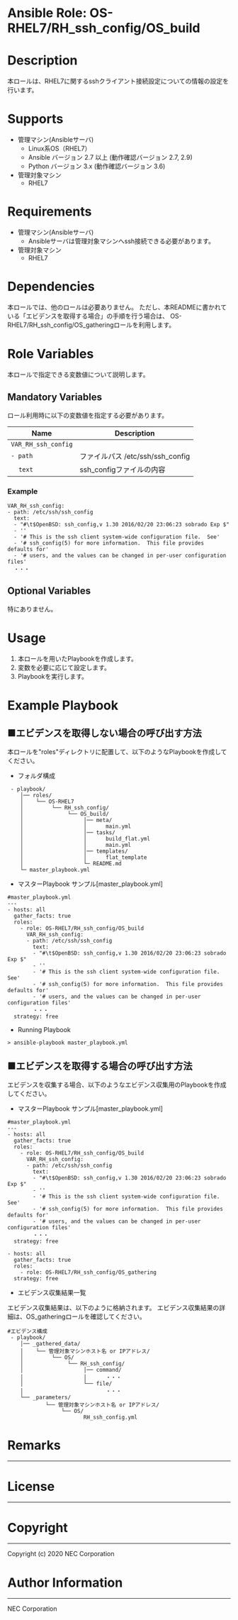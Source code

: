 Ansible Role: OS-RHEL7/RH_ssh_config/OS_build
=======================================================
# Description
本ロールは、RHEL7に関するsshクライアント接続設定についての情報の設定を行います。

# Supports
- 管理マシン(Ansibleサーバ)
  * Linux系OS（RHEL7）
  * Ansible バージョン 2.7 以上 (動作確認バージョン 2.7, 2.9)
  * Python バージョン 3.x  (動作確認バージョン 3.6)
- 管理対象マシン
  * RHEL7

# Requirements
- 管理マシン(Ansibleサーバ)
  * Ansibleサーバは管理対象マシンへssh接続できる必要があります。
- 管理対象マシン
  * RHEL7

# Dependencies

本ロールでは、他のロールは必要ありません。
ただし、本READMEに書かれている「エビデンスを取得する場合」の手順を行う場合は、
OS-RHEL7/RH_ssh_config/OS_gatheringロールを利用します。

# Role Variables

本ロールで指定できる変数値について説明します。

## Mandatory Variables

ロール利用時に以下の変数値を指定する必要があります。

| Name | Description | 
| ---- | ----------- | 
| `VAR_RH_ssh_config` | | 
| `- path` | ファイルパス /etc/ssh/ssh_config | 
| &nbsp;&nbsp;&nbsp;&nbsp;`text` | ssh_configファイルの内容 | 

### Example
~~~
VAR_RH_ssh_config:
- path: /etc/ssh/ssh_config
  text:
  - "#\t$OpenBSD: ssh_config,v 1.30 2016/02/20 23:06:23 sobrado Exp $"
  - ''
  - '# This is the ssh client system-wide configuration file.  See'
  - '# ssh_config(5) for more information.  This file provides defaults for'
  - '# users, and the values can be changed in per-user configuration files'
  ・・・
~~~


## Optional Variables

特にありません。

# Usage

1. 本ロールを用いたPlaybookを作成します。
2. 変数を必要に応じて設定します。
3. Playbookを実行します。

# Example Playbook

## ■エビデンスを取得しない場合の呼び出す方法

本ロールを"roles"ディレクトリに配置して、以下のようなPlaybookを作成してください。

- フォルダ構成

~~~
 - playbook/
    │── roles/
    │    └── OS-RHEL7
    │         └── RH_ssh_config/
    │              └── OS_build/
    │                   │── meta/
    │                   │      main.yml
    │                   │── tasks/
    │                   │      build_flat.yml
    │                   │      main.yml
    │                   │── templates/
    │                   │      flat_template
    │                   └─ README.md
    └─ master_playbook.yml
~~~

- マスターPlaybook サンプル[master_playbook.yml]

~~~
#master_playbook.yml
---
- hosts: all
  gather_facts: true
  roles:
    - role: OS-RHEL7/RH_ssh_config/OS_build
      VAR_RH_ssh_config:
      - path: /etc/ssh/ssh_config
        text:
        - "#\t$OpenBSD: ssh_config,v 1.30 2016/02/20 23:06:23 sobrado Exp $"
        - ''
        - '# This is the ssh client system-wide configuration file.  See'
        - '# ssh_config(5) for more information.  This file provides defaults for'
        - '# users, and the values can be changed in per-user configuration files'
        ・・・
  strategy: free
~~~

- Running Playbook

~~~
> ansible-playbook master_playbook.yml
~~~

## ■エビデンスを取得する場合の呼び出す方法

エビデンスを収集する場合、以下のようなエビデンス収集用のPlaybookを作成してください。  

- マスターPlaybook サンプル[master_playbook.yml]

~~~
#master_playbook.yml
---
- hosts: all
  gather_facts: true
  roles:
    - role: OS-RHEL7/RH_ssh_config/OS_build
      VAR_RH_ssh_config:
      - path: /etc/ssh/ssh_config
        text:
        - "#\t$OpenBSD: ssh_config,v 1.30 2016/02/20 23:06:23 sobrado Exp $"
        - ''
        - '# This is the ssh client system-wide configuration file.  See'
        - '# ssh_config(5) for more information.  This file provides defaults for'
        - '# users, and the values can be changed in per-user configuration files'
        ・・・
  strategy: free

- hosts: all
  gather_facts: true
  roles:
    - role: OS-RHEL7/RH_ssh_config/OS_gathering
  strategy: free
~~~

- エビデンス収集結果一覧

エビデンス収集結果は、以下のように格納されます。
エビデンス収集結果の詳細は、OS_gatheringロールを確認してください。

~~~
#エビデンス構成
 - playbook/
    │── _gathered_data/
    │    └── 管理対象マシンホスト名 or IPアドレス/
    │         └── OS/
    │              └── RH_ssh_config/
    │                   │── command/
    │                   │      ・・・
    │                   └── file/
    │                          ・・・
    └── _parameters/
            └── 管理対象マシンホスト名 or IPアドレス/
                 └── OS/
                        RH_ssh_config.yml
~~~

# Remarks
-------

# License
-------

# Copyright
---------
Copyright (c) 2020 NEC Corporation

# Author Information
------------------
NEC Corporation
